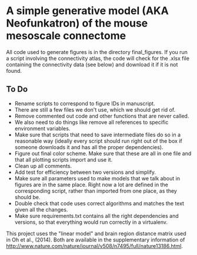 A simple generative model (AKA Neofunkatron) of the mouse mesoscale connectome
===

All code used to generate figures is in the directory final_figures. If you run a script involving the connectivity atlas, the code will check for the .xlsx file containing the connectivity data (see below) and download it if it is not found.

## To Do
* Rename scripts to correspond to figure IDs in manuscript.
* There are still a few files we don't use, which we should get rid of.
* Remove commented out code and other functions that are never called.
* We also need to do things like remove all references to specific environment variables. 
* Make sure that scripts that need to save intermediate files do so in a reasonable way (ideally every script should run right out of the box if someone downloads it and has all the proper dependencies).
* Figure out final color scheme. Make sure that these are all in one file and that all plotting scripts import and use it.
* Clean up all comments.
* Add test for efficiency between two versions and simplify.
* Make sure all parameters used to make models that we talk about in figures are in the same place. Right now a lot are defined in the corresponding script, rather than imported from one place, as they should be.
* Double check that code uses correct algorithms and matches the text given all the changes.
* Make sure requirements.txt contains all the right dependencies and versions, so that everything would run correctly in a virtualenv.

This project uses the "linear model" and brain region distance matrix used in Oh et al., (2014). Both are available in the supplementary information of http://www.nature.com/nature/journal/v508/n7495/full/nature13186.html.
